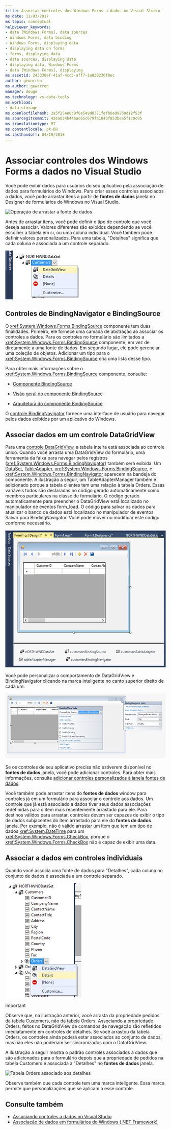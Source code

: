 ```yaml
---
title: Associar controles dos Windows Forms a dados no Visual Studio
ms.date: 11/03/2017
ms.topic: conceptual
helpviewer_keywords:
- data [Windows Forms], data sources
- Windows Forms, data binding
- Windows Forms, displaying data
- displaying data on forms
- forms, displaying data
- data sources, displaying data
- displaying data, Windows Forms
- data [Windows Forms], displaying
ms.assetid: 243338ef-41af-4cc5-aff7-1e830236f0ec
author: gewarren
ms.author: gewarren
manager: douge
ms.technology: vs-data-tools
ms.workload:
- data-storage
ms.openlocfilehash: 2a5f254e8c9f8a549d8371fefb8ed92b0d12f53f
ms.sourcegitcommit: 42ea834b446ac65c679fa1043f853bea5f1c9c95
ms.translationtype: MT
ms.contentlocale: pt-BR
ms.lasthandoff: 04/19/2018
---
```

# <a name="bind-windows-forms-controls-to-data-in-visual-studio"></a>Associar controles dos Windows Forms a dados no Visual Studio
Você pode exibir dados para usuários do seu aplicativo pela associação de dados para formulários do Windows. Para criar esses controles associados a dados, você pode arrastar itens a partir de **fontes de dados** janela no Designer de formulários do Windows no Visual Studio.

![Operação de arrastar a fonte de dados](../data-tools/media/raddata-data-source-drag-operation.png "raddata fonte de dados de operação de arrastar")

Antes de arrastar itens, você pode definir o tipo de controle que você deseja associar. Valores diferentes são exibidos dependendo se você escolher a tabela em si, ou uma coluna individual.  Você também pode definir valores personalizados. Para uma tabela, "Detalhes" significa que cada coluna é associada a um controle separado.

![Associar a fonte de dados ao DataGridView](../data-tools/media/raddata-bind-data-source-to-datagridview.png "raddata fonte de dados de ligação para DataGridView")

## <a name="bindingsource-and-bindingnavigator-controls"></a>Controles de BindingNavigator e BindingSource
O <xref:System.Windows.Forms.BindingSource> componente tem duas finalidades. Primeiro, ele fornece uma camada de abstração ao associar os controles a dados. Para os controles no formulário são limitados a <xref:System.Windows.Forms.BindingSource> componente, em vez de diretamente a uma fonte de dados. Em segundo lugar, ele pode gerenciar uma coleção de objetos. Adicionar um tipo para o <xref:System.Windows.Forms.BindingSource> cria uma lista desse tipo.

Para obter mais informações sobre o <xref:System.Windows.Forms.BindingSource> componente, consulte:

-   [Componente BindingSource](/dotnet/framework/winforms/controls/bindingsource-component)

-   [Visão geral do componente BindingSource](/dotnet/framework/winforms/controls/bindingsource-component-overview)

-   [Arquitetura do componente BindingSource](/dotnet/framework/winforms/controls/bindingsource-component-architecture)

O [controle BindingNavigator](/dotnet/framework/winforms/controls/bindingnavigator-control-windows-forms) fornece uma interface de usuário para navegar pelos dados exibidos por um aplicativo do Windows.

## <a name="bind-to-data-in-a-datagridview-control"></a>Associar dados em um controle DataGridView
Para uma [controle DataGridView](/dotnet/framework/winforms/controls/datagridview-control-overview-windows-forms), a tabela inteira está associada ao controle único. Quando você arrasta uma DataGridView do formulário, uma ferramenta da faixa para navegar pelos registros (<xref:System.Windows.Forms.BindingNavigator>) também será exibida. Um [DataSet](../data-tools/dataset-tools-in-visual-studio.md), [TableAdapter](../data-tools/create-and-configure-tableadapters.md), <xref:System.Windows.Forms.BindingSource>, e <xref:System.Windows.Forms.BindingNavigator> aparecem na bandeja do componente. A ilustração a seguir, um TableAdapterManager também é adicionado porque a tabela clientes tem uma relação à tabela Orders. Essas variáveis todos são declaradas no código gerado automaticamente como membros particulares na classe de formulário. O código gerado automaticamente para preencher o DataGridView está localizado no manipulador de eventos form_load. O código para salvar os dados para atualizar o banco de dados está localizado no manipulador de eventos Salvar para BindingNavigator. Você pode mover ou modificar este código conforme necessário.

![GridView com BindingNavigator](../data-tools/media/raddata-gridview-with-bindingnavigator.png "raddata GridView com BindingNavigator")

Você pode personalizar o comportamento de DataGridView e BindingNavigator clicando na marca inteligente no canto superior direito de cada um:

![Marcas inteligentes de DataGridView e associação de navegador](../data-tools/media/raddata-datagridview-and-binding-navigator-smart-tags.png "raddata DataGridView e navegador de associação de marcas inteligentes")

Se os controles de seu aplicativo precisa não estiverem disponível no **fontes de dados** janela, você pode adicionar controles. Para obter mais informações, consulte [adicionar controles personalizados à janela fontes de dados](../data-tools/add-custom-controls-to-the-data-sources-window.md).

Você também pode arrastar itens do **fontes de dados** window para controles já em um formulário para associar o controle aos dados. Um controle que já está associado a dados tiver seus dados associações redefinidas para o item mais recentemente arrastado para ele. Para destinos válidos para arrastar, controles devem ser capazes de exibir o tipo de dados subjacentes do item arrastado para ele do **fontes de dados** janela. Por exemplo, não é válido arrastar um item que tem um tipo de dados <xref:System.DateTime> para um <xref:System.Windows.Forms.CheckBox>, porque o <xref:System.Windows.Forms.CheckBox> não é capaz de exibir uma data.

## <a name="bind-to-data-in-individual-controls"></a>Associar a dados em controles individuais
Quando você associa uma fonte de dados para "Detalhes", cada coluna no conjunto de dados é associada a um controle separado.

![Associar a fonte de dados para obter detalhes](../data-tools/media/raddata-bind-data-source-to-details.png "raddata fonte de dados de ligação para obter detalhes")

> [!IMPORTANT]
> Observe que, na ilustração anterior, você arrasta da propriedade pedidos da tabela Customers, não da tabela Orders. Associando a propriedade Orders, feitos no DataGridView de comandos de navegação são refletidos imediatamente em controles de detalhes. Se você arrastou da tabela Orders, os controles ainda poderá estar associados ao conjunto de dados, mas não eles não poderiam ser sincronizados com o DataGridView.

A ilustração a seguir mostra o padrão controles associados a dados que são adicionados para o formulário depois que a propriedade de pedidos na tabela Customers é associada a "Detalhes" no **fontes de dados** janela.

![Tabela Orders associado aos detalhes](../data-tools/media/raddata-orders-table-bound-to-details.png "raddata pedidos tabela vinculada detalhes")

Observe também que cada controle tem uma marca inteligente. Essa marca permite que personalizações que se aplicam a esse controle.

## <a name="see-also"></a>Consulte também

- [Associando controles a dados no Visual Studio](../data-tools/bind-controls-to-data-in-visual-studio.md)
- [Associação de dados em formulários do Windows (.NET Framework)](/dotnet/framework/winforms/windows-forms-data-binding)